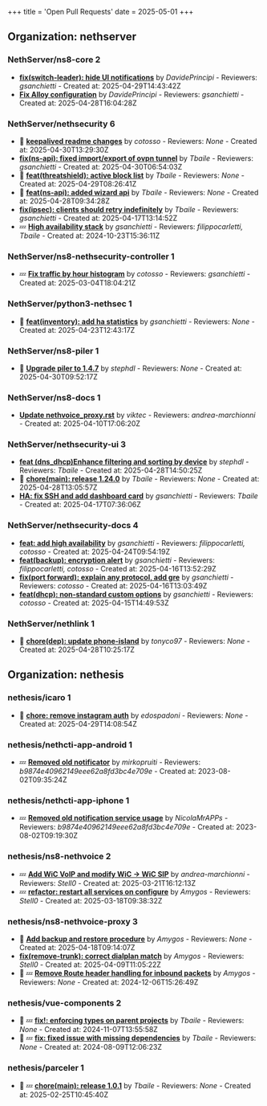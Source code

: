 +++
title = 'Open Pull Requests'
date = 2025-05-01
+++

## Organization: nethserver

### NethServer/ns8-core 2 

-   **[fix(switch-leader): hide UI notifications](https://github.com/NethServer/ns8-core/pull/872)** by *DavidePrincipi* - Reviewers: *gsanchietti* - Created at: 2025-04-29T14:43:42Z
-   **[Fix Alloy configuration](https://github.com/NethServer/ns8-core/pull/870)** by *DavidePrincipi* - Reviewers: *gsanchietti* - Created at: 2025-04-28T16:04:28Z

### NethServer/nethsecurity 6 

- :eyes:  **[keepalived readme changes](https://github.com/NethServer/nethsecurity/pull/1193)** by *cotosso* - Reviewers: *None* - Created at: 2025-04-30T13:29:30Z
-   **[fix(ns-api): fixed import/export of ovpn tunnel](https://github.com/NethServer/nethsecurity/pull/1191)** by *Tbaile* - Reviewers: *gsanchietti* - Created at: 2025-04-30T06:54:03Z
- :eyes:  **[feat(threatshield): active block list](https://github.com/NethServer/nethsecurity/pull/1190)** by *Tbaile* - Reviewers: *None* - Created at: 2025-04-29T08:26:41Z
- :eyes:  **[feat(ns-api): added wizard api](https://github.com/NethServer/nethsecurity/pull/1189)** by *Tbaile* - Reviewers: *None* - Created at: 2025-04-28T09:34:28Z
-   **[fix(ipsec): clients should retry indefinitely](https://github.com/NethServer/nethsecurity/pull/1182)** by *Tbaile* - Reviewers: *gsanchietti* - Created at: 2025-04-17T13:14:52Z
-  :zzz: **[High availability stack](https://github.com/NethServer/nethsecurity/pull/871)** by *gsanchietti* - Reviewers: *filippocarletti, Tbaile* - Created at: 2024-10-23T15:36:11Z

### NethServer/ns8-nethsecurity-controller 1 

-  :zzz: **[Fix traffic by hour histogram](https://github.com/NethServer/ns8-nethsecurity-controller/pull/78)** by *cotosso* - Reviewers: *gsanchietti* - Created at: 2025-03-04T18:04:21Z

### NethServer/python3-nethsec 1 

- :eyes:  **[feat(inventory): add ha statistics](https://github.com/NethServer/python3-nethsec/pull/98)** by *gsanchietti* - Reviewers: *None* - Created at: 2025-04-23T12:43:17Z

### NethServer/ns8-piler 1 

- :eyes:  **[Upgrade piler to 1.4.7](https://github.com/NethServer/ns8-piler/pull/32)** by *stephdl* - Reviewers: *None* - Created at: 2025-04-30T09:52:17Z

### NethServer/ns8-docs 1 

-   **[Update nethvoice_proxy.rst](https://github.com/NethServer/ns8-docs/pull/157)** by *viktec* - Reviewers: *andrea-marchionni* - Created at: 2025-04-10T17:06:20Z

### NethServer/nethsecurity-ui 3 

-   **[feat (dns_dhcp)Enhance filtering and sorting by device](https://github.com/NethServer/nethsecurity-ui/pull/537)** by *stephdl* - Reviewers: *Tbaile* - Created at: 2025-04-28T14:50:25Z
- :eyes:  **[chore(main): release 1.24.0](https://github.com/NethServer/nethsecurity-ui/pull/536)** by *Tbaile* - Reviewers: *None* - Created at: 2025-04-28T13:05:57Z
-   **[HA: fix SSH and add dashboard card](https://github.com/NethServer/nethsecurity-ui/pull/533)** by *gsanchietti* - Reviewers: *Tbaile* - Created at: 2025-04-17T07:36:06Z

### NethServer/nethsecurity-docs 4 

-   **[feat: add high availability](https://github.com/NethServer/nethsecurity-docs/pull/163)** by *gsanchietti* - Reviewers: *filippocarletti, cotosso* - Created at: 2025-04-24T09:54:19Z
-   **[feat(backup): encryption alert](https://github.com/NethServer/nethsecurity-docs/pull/162)** by *gsanchietti* - Reviewers: *filippocarletti, cotosso* - Created at: 2025-04-16T13:52:29Z
-   **[fix(port forward): explain any protocol, add gre](https://github.com/NethServer/nethsecurity-docs/pull/161)** by *gsanchietti* - Reviewers: *cotosso* - Created at: 2025-04-16T13:03:49Z
-   **[feat(dhcp): non-standard custom options](https://github.com/NethServer/nethsecurity-docs/pull/160)** by *gsanchietti* - Reviewers: *cotosso* - Created at: 2025-04-15T14:49:53Z

### NethServer/nethlink 1 

- :eyes:  **[chore(dep): update phone-island](https://github.com/NethServer/nethlink/pull/62)** by *tonyco97* - Reviewers: *None* - Created at: 2025-04-28T10:25:17Z

## Organization: nethesis

### nethesis/icaro 1 

- :eyes:  **[chore: remove instagram auth](https://github.com/nethesis/icaro/pull/198)** by *edospadoni* - Reviewers: *None* - Created at: 2025-04-29T14:08:54Z

### nethesis/nethcti-app-android 1 

-  :zzz: **[Removed old notificator](https://github.com/nethesis/nethcti-app-android/pull/30)** by *mirkopruiti* - Reviewers: *b9874e40962149eee62a8fd3bc4e709e* - Created at: 2023-08-02T09:35:24Z

### nethesis/nethcti-app-iphone 1 

-  :zzz: **[Removed old notification service usage](https://github.com/nethesis/nethcti-app-iphone/pull/37)** by *NicolaMrAPPs* - Reviewers: *b9874e40962149eee62a8fd3bc4e709e* - Created at: 2023-08-02T09:19:30Z

### nethesis/ns8-nethvoice 2 

-  :zzz: **[Add WiC VoIP and modify WiC -> WiC SIP](https://github.com/nethesis/ns8-nethvoice/pull/411)** by *andrea-marchionni* - Reviewers: *Stell0* - Created at: 2025-03-21T16:12:13Z
-  :zzz: **[refactor: restart all services on configure](https://github.com/nethesis/ns8-nethvoice/pull/406)** by *Amygos* - Reviewers: *Stell0* - Created at: 2025-03-18T09:38:32Z

### nethesis/ns8-nethvoice-proxy 3 

- :eyes:  **[Add backup and restore procedure](https://github.com/nethesis/ns8-nethvoice-proxy/pull/62)** by *Amygos* - Reviewers: *None* - Created at: 2025-04-18T09:14:07Z
-   **[fix(remove-trunk): correct dialplan match](https://github.com/nethesis/ns8-nethvoice-proxy/pull/61)** by *Amygos* - Reviewers: *Stell0* - Created at: 2025-04-09T11:05:22Z
- :eyes: :zzz: **[Remove Route header handling for inbound packets](https://github.com/nethesis/ns8-nethvoice-proxy/pull/49)** by *Amygos* - Reviewers: *None* - Created at: 2024-12-06T15:26:49Z

### nethesis/vue-components 2 

- :eyes: :zzz: **[fix!: enforcing types on parent projects](https://github.com/nethesis/vue-components/pull/81)** by *Tbaile* - Reviewers: *None* - Created at: 2024-11-07T13:55:58Z
- :eyes: :zzz: **[fix: fixed issue with missing dependencies](https://github.com/nethesis/vue-components/pull/70)** by *Tbaile* - Reviewers: *None* - Created at: 2024-08-09T12:06:23Z

### nethesis/parceler 1 

- :eyes: :zzz: **[chore(main): release 1.0.1](https://github.com/nethesis/parceler/pull/21)** by *Tbaile* - Reviewers: *None* - Created at: 2025-02-25T10:45:40Z


